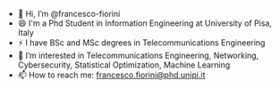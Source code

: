 - 👋 Hi, I’m @francesco-fiorini
- 😄 I'm a Phd Student in Information Engineering at University of Pisa, Italy
- ⚡ I have BSc and MSc degrees in Telecommunications Engineering
- 👀 I’m interested in Telecommunications Engineering, Networking, Cybersecurity, Statistical Optimization, Machine Learning
- 📫 How to reach me: francesco.fiorini@phd.unipi.it


<!---
francesco-fiorini/francesco-fiorini is a ✨ special ✨ repository because its `README.md` (this file) appears on your GitHub profile.
You can click the Preview link to take a look at your changes.
--->
